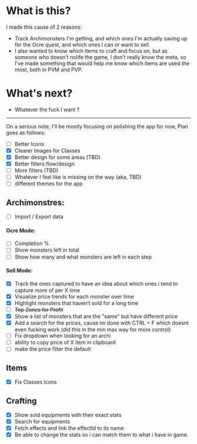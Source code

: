 # What is this?

I made this cause of 2 reasons:

- Track Archimonsters I'm getting, and which ones I'm actually saving up for the Ocre quest, and which ones I can or want to sell.
- I also wanted to know which items to craft and focus on, but as someone who doesn't nolife the game, I don't really know the meta, so I've made something that would help me know which items are used the most, both in PVM and PVP.

# What's next?

- Whatever the fuck I want ?

---

On a serious note, I'll be mostly focusing on polishing the app for now, Plan goes as follows:

- [ ] Better Icons
- [x] Clearer Images for Classes
- [x] Better design for some areas (TBD)
- [x] Better filters flow/design
- [ ] More filters (TBD)
- [ ] Whatever I feel like is missing on the way (aka, TBD)
- [ ] different themes for the app

## Archimonstres:

- [ ] Import / Export data

#### Ocre Mode:

- [ ] Completion %
- [ ] Show monsters left in total
- [ ] Show how many and what monsters are left in each step

#### Sell Mode:

- [x] Track the ones captured to have an idea about which ones i tend to capture more of per X time
- [x] Visualize price trends for each monster over time
- [x] Highlight monsters that haven’t sold for a long time
- [ ] ~~Top Zones for Profit~~
- [x] Show a list of monsters that are the "same" but have different price
- [x] Add a search for the prices, cause im done with CTRL + F which doesnt even fucking work (did this in the min max way for more control)
- [ ] Fix dropdown when looking for an archi
- [ ] ability to copy price of X item in clipboard
- [ ] make the price filter the default

## Items

-[x] Fix Classes icons

## Crafting

- [x] Show sold equipments with their exact stats
- [x] Search for equipments
- [x] Fetch effects and link the effectId to its name
- [x] Be able to change the stats so i can match them to what i have in game.
